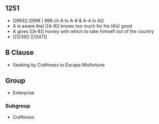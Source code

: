 ## 1251
- [[983]] [[998 | 998 ch A to A-8 &amp; A-4 to A]] 
- A is aware that [[A-8]] knows too much for his (A’s) good
- A gives [[A-8]] money with which to take himself out of the country
- [[1239]] [[1247]] 

## B Clause
- Seeking by Craftiness to Escape Misfortune

## Group
- Enterprise

### Subgroup
- Craftiness

